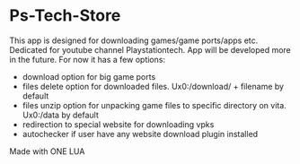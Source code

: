 # Ps-Tech-Store
This app is designed for downloading games/game ports/apps etc. Dedicated for youtube channel Playstationtech. App will be developed more in the future.
For now it has a few options:
 - download option for big game ports
 - files delete  option for downloaded files. Ux0:/download/ + filename by default
 - files unzip option for unpacking game files to specific directory on vita. Ux0:/data by default
 - redirection to special website for downloading vpks
 - autochecker if user have any website download plugin installed

Made with ONE LUA
